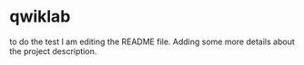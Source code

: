 # qwiklab
to do the test
I am editing the README file. Adding some more details about the project description.
